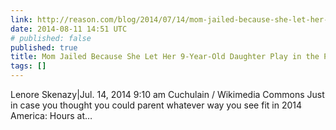 ```yaml
---
link: http://reason.com/blog/2014/07/14/mom-jailed-because-she-let-her-9-year-ol
date: 2014-08-11 14:51 UTC
# published: false
published: true
title: Mom Jailed Because She Let Her 9-Year-Old Daughter Play in the Park Unsupervised
tags: []
---
```


Lenore Skenazy|Jul. 14, 2014 9:10 am
Cuchulain / Wikimedia Commons
Just in case you thought you could parent whatever way you see fit in 2014 America:
Hours at…
